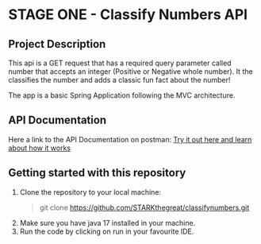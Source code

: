 # STAGE ONE - Classify Numbers API
## Project Description
This api is a GET request that has a required query parameter called number that accepts an integer (Positive or Negative whole number). It the classifies the number and adds a classic fun fact about the number!

The app is a basic Spring Application following the MVC architecture. 

## API Documentation

Here a link to the API Documentation on postman:
[Try it out here and learn about how it works](https://www.postman.com/acre-devs/hng12/request/qyrwonm/classify-numbers)

## Getting started with this repository
1. Clone the repository to your local machine:
    >git clone https://github.com/STARKthegreat/classifynumbers.git 
2. Make sure you have java 17 installed in your machine.
3. Run the code by clicking on run in your favourite IDE.

